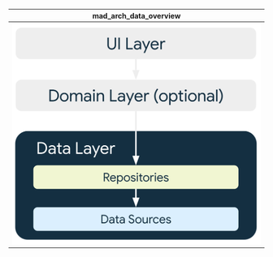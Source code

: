 <!-- ---------------------------- -->
<!-- ---------- define ---------- -->
<!-- ---------------------------- -->

<!-- modern android development -->

[mad_arch_data_overview]: https://github.com/yelloze-xyz/tech-blog/blob/master/resources/mad/mad_arch_data_overview.png?raw=true

<!-- sample -->

| mad_arch_data_overview    |
| ------------------------- |
| ![mad_arch_data_overview] |
